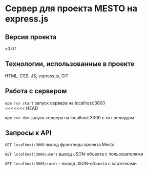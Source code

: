 # Сервер для проекта MESTO на express.js
## Версия проекта
v0.0.1
## Технологии, использованные в проекте
HTML, CSS, JS, express.js, GIT
## Работа с сервером
`npm run start` запуск сервера на localhost:3000  
<<<<<<< HEAD

`npm run dev` запуск сервера на localhost:3000 с хот релоудом  
## Запросы к API
`GET localhost:3000` вывод фронтенда проекта Mesto  

`GET localhost:3000/users` вывод JSON-объекта с пользователями
 
`GET localhost:3000/cards` - вывод JSON-объекта с карточками
